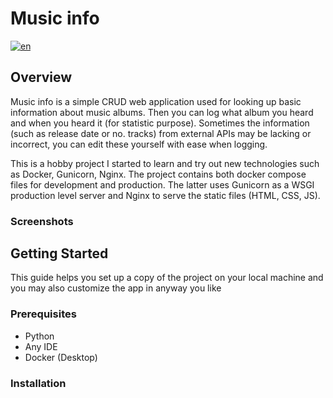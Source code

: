 # Music info
[![en](https://img.shields.io/badge/lang-en-yellow.svg)](./README.md)

## Overview

Music info is a simple CRUD web application used for looking up basic information about music albums. Then you can log what album you heard and when you heard it (for statistic purpose). Sometimes the information (such as release date or no. tracks) from external APIs may be lacking or incorrect, you can edit these yourself with ease when logging.  

This is a hobby project I started to learn and try out new technologies such as Docker, Gunicorn, Nginx. The project contains both docker compose files for development and production. The latter uses Gunicorn as a WSGI production level server and Nginx to serve the static files (HTML, CSS, JS). 

### Screenshots 


## Getting Started
This guide helps you set up a copy of the project on your local machine and you may also customize the app in anyway you like


### Prerequisites
* Python
* Any IDE 
* Docker (Desktop)

### Installation
